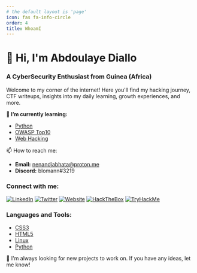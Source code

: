 ```yaml
---
# the default layout is 'page'
icon: fas fa-info-circle
order: 4
title: WhoamI
---
```



# 👋 Hi, I'm **Abdoulaye Diallo**


### A CyberSecurity Enthusiast from Guinea (Africa)

Welcome to my corner of the internet! Here you'll find my hacking journey, CTF writeups, insights into my daily learning, growth experiences, and more.

**🌱 I’m currently learning:**
- [Python](https://www.python.org/)
- [OWASP Top10](https://owasp.org/www-project-top-ten/)
- [Web Hacking](https://www.webhacking.kr/)

📫 How to reach me:
- **Email:** nenandjabhata@proton.me
- **Discord:** blomann#3219

### Connect with me:
 [![LinkedIn](https://img.shields.io/badge/LinkedIn-Abdoulaye-blue?style=flat-square&logo=linkedin)](https://www.linkedin.com/in/abdoulaye-diallo-241aa71a7/)
 [![Twitter](https://img.shields.io/badge/Twitter-Abdoulaye-blue?style=flat-square&logo=twitter)](https://www.twitter.com/bloman19/)
[![Website](https://img.shields.io/badge/BlackCyberSec.xyz-blue?style=flat-square&logo=google-chrome)](https://blackcybersec.xyz/)
 [![HackTheBox](https://img.shields.io/badge/HackTheBox-nenandjbhata-lime?style=flat-square&logo=hackthebox)](https://app.hackthebox.com/profile/1143465)
 [![TryHackMe](https://img.shields.io/badge/TryHackMe-bloman-navy?style=flat-square&logo=tryhackme)](https://tryhackme.com/p/bloman)

### Languages and Tools:
- [CSS3](https://raw.githubusercontent.com/devicons/devicon/master/icons/css3/css3-original-wordmark.svg)
- [HTML5](https://raw.githubusercontent.com/devicons/devicon/master/icons/html5/html5-original-wordmark.svg)
- [Linux](https://raw.githubusercontent.com/devicons/devicon/master/icons/linux/linux-original.svg)
- [Python](https://raw.githubusercontent.com/devicons/devicon/master/icons/python/python-original.svg)

👀 I'm always looking for new projects to work on. If you have any ideas, let me know!
